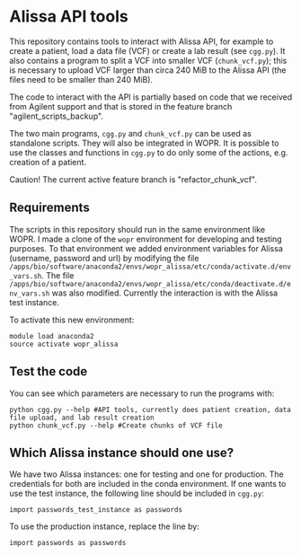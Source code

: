 # Alissa API tools

This repository contains tools to interact with Alissa API, for example to create a patient, load a data file (VCF) or create a lab result (see `cgg.py`). It also contains a program to split a VCF into smaller VCF (`chunk_vcf.py`); this is necessary to upload VCF larger than circa 240 MiB to the Alissa API (the files need to be smaller than 240 MiB).

The code to interact with the API is partially based on code that we received from Agilent support and that is stored in the feature branch "agilent_scripts_backup".

The two main programs, `cgg.py` and `chunk_vcf.py` can be used as standalone scripts. They will also be integrated in WOPR. It is possible to use the classes and functions in `cgg.py` to do only some of the actions, e.g. creation of a patient.

Caution! The current active feature branch is "refactor_chunk_vcf".

## Requirements

The scripts in this repository should run in the same environment like WOPR. I made a clone of the `wopr` environment for developing and testing purposes. To that environment we added environment variables for Alissa (username, password and url) by modifying the file `/apps/bio/software/anaconda2/envs/wopr_alissa/etc/conda/activate.d/env_vars.sh`. The file `/apps/bio/software/anaconda2/envs/wopr_alissa/etc/conda/deactivate.d/env_vars.sh` was also modified. Currently the interaction is with the Alissa test instance.

To activate this new environment:

```
module load anaconda2
source activate wopr_alissa
```

## Test the code

You can see which parameters are necessary to run the programs with:

```
python cgg.py --help #API tools, currently does patient creation, data file upload, and lab result creation
python chunk_vcf.py --help #Create chunks of VCF file
```

## Which Alissa instance should one use?

We have two Alissa instances: one for testing and one for production. The credentials for both are included in the conda environment. If one wants to use the test instance, the following line should be included in `cgg.py`:

```
import passwords_test_instance as passwords
```

To use the production instance, replace the line by: 
```
import passwords as passwords
```
